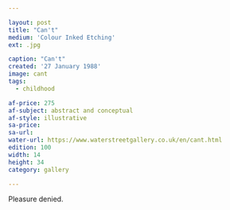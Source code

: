```yaml
---

layout: post
title: "Can't"
medium: 'Colour Inked Etching'
ext: .jpg

caption: "Can't"
created: '27 January 1988'
image: cant
tags:
  - childhood

af-price: 275
af-subject: abstract and conceptual
af-style: illustrative
sa-price:
sa-url:
water-url: https://www.waterstreetgallery.co.uk/en/cant.html
edition: 100
width: 14
height: 34
category: gallery

---
```


Pleasure denied.
